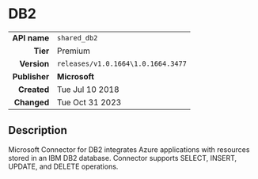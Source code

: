 # DB2
| | |
|-:|-|
|**API name**|`shared_db2`|
|**Tier**|Premium|
|**Version**|`releases/v1.0.1664\1.0.1664.3477`|
|**Publisher**|**Microsoft**|
|**Created**|Tue Jul 10 2018|
|**Changed**|Tue Oct 31 2023|

## Description
Microsoft Connector for DB2 integrates Azure applications with resources stored in an IBM DB2 database. Connector supports SELECT, INSERT, UPDATE, and DELETE operations.
